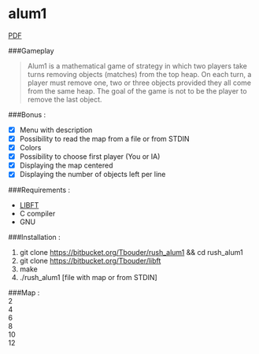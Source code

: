 # alum1

[PDF](https://mega.nz/#!QgpjUbza!zjfZR6O4XXm6hQJo26J8Tr2TfvRfynHFqiYxKkcr0yg)

###Gameplay  
>Alum1 is a mathematical game of strategy in which two players take turns removing objects (matches) from the top heap. On each turn, a player must remove one, two or three objects provided they all come from the same heap. The goal of the game is not to be the player to remove the last object.

###Bonus :  
- [x] Menu with description  
- [x] Possibility to read the map from a file or from STDIN  
- [x] Colors  
- [x] Possibility to choose first player (You or IA)  
- [x] Displaying the map centered  
- [x] Displaying the number of objects left per line  

###Requirements :  
- [LIBFT](https://bitbucket.org/Tbouder/libft)   
- C compiler  
- GNU  

###Installation :  
1. git clone https://bitbucket.org/Tbouder/rush_alum1 && cd rush_alum1  
2. git clone https://bitbucket.org/Tbouder/libft  
3. make  
4. ./rush_alum1 [file with map or from STDIN]  

###Map :  
2  
4  
6  
8  
10  
12  
